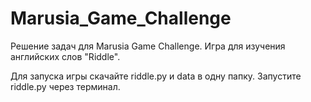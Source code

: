 # Marusia_Game_Challenge
Решение задач для Marusia Game Challenge. 
Игра для изучения английских слов "Riddle".

Для запуска игры скачайте riddle.py и data в одну папку. Запустите riddle.py через терминал.
